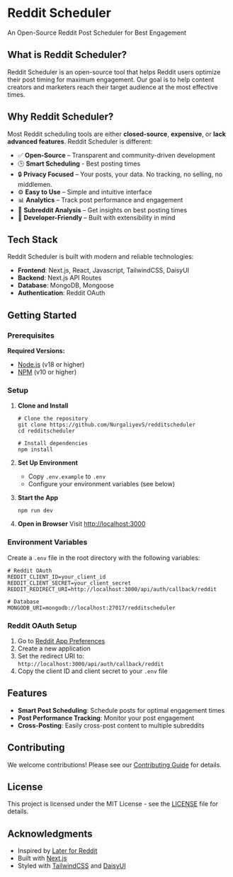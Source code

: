 # Reddit Scheduler

An Open-Source Reddit Post Scheduler for Best Engagement

## What is Reddit Scheduler?

Reddit Scheduler is an open-source tool that helps Reddit users optimize their post timing for maximum engagement. Our goal is to help content creators and marketers reach their target audience at the most effective times.

## Why Reddit Scheduler?

Most Reddit scheduling tools are either **closed-source**, **expensive**, or **lack advanced features**. Reddit Scheduler is different:

- ✅ **Open-Source** – Transparent and community-driven development
- 🕒 **Smart Scheduling** - Best posting times
- 🔒 **Privacy Focused** – Your posts, your data. No tracking, no selling, no middlemen.
- ⚙️ **Easy to Use** – Simple and intuitive interface
- 📊 **Analytics** – Track post performance and engagement
- 🎯 **Subreddit Analysis** – Get insights on best posting times
- 🚀 **Developer-Friendly** – Built with extensibility in mind

## Tech Stack

Reddit Scheduler is built with modern and reliable technologies:

- **Frontend**: Next.js, React, Javascript, TailwindCSS, DaisyUI
- **Backend**: Next.js API Routes
- **Database**: MongoDB, Mongoose
- **Authentication**: Reddit OAuth

## Getting Started

### Prerequisites

**Required Versions:**
- [Node.js](https://nodejs.org/en/download) (v18 or higher)
- [NPM](https://www.npmjs.com/get-npm) (v10 or higher)

### Setup

1. **Clone and Install**
   ```npm
   # Clone the repository
   git clone https://github.com/NurgaliyevS/redditscheduler
   cd redditscheduler

   # Install dependencies
   npm install
   ```

2. **Set Up Environment**
   - Copy `.env.example` to `.env`
   - Configure your environment variables (see below)

3. **Start the App**
   ```npm
   npm run dev
   ```

4. **Open in Browser**
   Visit [http://localhost:3000](http://localhost:3000)

### Environment Variables

Create a `.env` file in the root directory with the following variables:

```env
# Reddit OAuth
REDDIT_CLIENT_ID=your_client_id
REDDIT_CLIENT_SECRET=your_client_secret
REDDIT_REDIRECT_URI=http://localhost:3000/api/auth/callback/reddit

# Database
MONGODB_URI=mongodb://localhost:27017/redditscheduler
```

### Reddit OAuth Setup

1. Go to [Reddit App Preferences](https://www.reddit.com/prefs/apps)
2. Create a new application
3. Set the redirect URI to: `http://localhost:3000/api/auth/callback/reddit`
4. Copy the client ID and client secret to your `.env` file

## Features

- **Smart Post Scheduling**: Schedule posts for optimal engagement times
- **Post Performance Tracking**: Monitor your post engagement
- **Cross-Posting**: Easily cross-post content to multiple subreddits

## Contributing

We welcome contributions! Please see our [Contributing Guide](CONTRIBUTING.md) for details.

## License

This project is licensed under the MIT License - see the [LICENSE](LICENSE) file for details.

## Acknowledgments

- Inspired by [Later for Reddit](https://laterforreddit.com/)
- Built with [Next.js](https://nextjs.org/)
- Styled with [TailwindCSS](https://tailwindcss.com/) and [DaisyUI](https://daisyui.com/)
